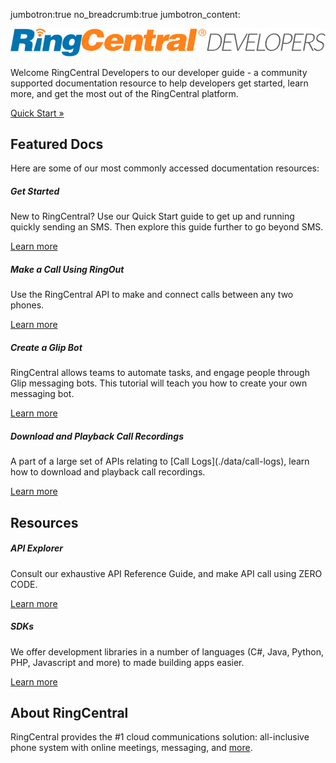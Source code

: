 jumbotron:true
no_breadcrumb:true
jumbotron_content: <div class="jumbotron"><div class="container"><img src="./img/rc-developers_logo.png" class="img-fluid"><p>Welcome RingCentral Developers to our developer guide - a community supported documentation resource to help developers get started, learn more, and get the most out of the RingCentral platform.</p><p><a class="btn btn-primary btn-lg" href="./quick-start#" role="button">Quick Start &raquo;</a></p></div></div>

## Featured Docs

Here are some of our most commonly accessed documentation resources:

<div class="card-deck">
  <div class="card">
    <div class="card-body">
      <h5 class="card-title">Get Started</h5>
      <p class="card-text">New to RingCentral? Use our Quick Start guide to get up and running quickly sending an SMS. Then explore this guide further to go beyond SMS.</p>
      <a href="./quick-start" class="btn btn-primary">Learn more</a>
    </div>
  </div>
  <div class="card">
    <div class="card-body">
      <h5 class="card-title">Make a Call Using RingOut</h5>
      <p class="card-text">Use the RingCentral API to make and connect calls between any two phones.</p>
      <a href="./voice/ringout" class="btn btn-primary">Learn more</a>
    </div>
  </div>
</div>

<div class="card-deck">
  <div class="card">
    <div class="card-body">
      <h5 class="card-title">Create a Glip Bot</h5>
      <p class="card-text">RingCentral allows teams to automate tasks, and engage people through Glip messaging bots. This tutorial will teach you how to create your own messaging bot.</p>
      <a href="./voice/ringout" class="btn btn-primary">Learn more</a>
    </div>
  </div>
  <div class="card">
    <div class="card-body">
      <h5 class="card-title">Download and Playback Call Recordings</h5>
      <p class="card-text">A part of a large set of APIs relating to [Call Logs](./data/call-logs), learn how to download and playback call recordings.</p>
      <a href="./data/call-logs" class="btn btn-primary">Learn more</a>
    </div>
  </div>
</div>

## Resources

<div class="card-deck">
  <div class="card">
    <div class="card-body">
      <h5 class="card-title">API Explorer</h5>
      <p class="card-text">Consult our exhaustive API Reference Guide, and make API call using ZERO CODE.</p>
      <a href="https://developer.ringcentral.com/api-reference" class="btn btn-primary">Learn more</a>
    </div>
  </div>
  <div class="card">
    <div class="card-body">
      <h5 class="card-title">SDKs</h5>
      <p class="card-text">We offer development libraries in a number of languages (C#, Java, Python, PHP, Javascript and more) to made building apps easier.</p>
      <a href="https://developer.ringcentral.com/library/sdks.html" class="btn btn-primary">Learn more</a>
    </div>
  </div>
</div>

## About RingCentral

RingCentral provides the #1 cloud communications solution: all-inclusive phone system with online meetings, messaging, and [more](https://www.ringcentral.com/).

